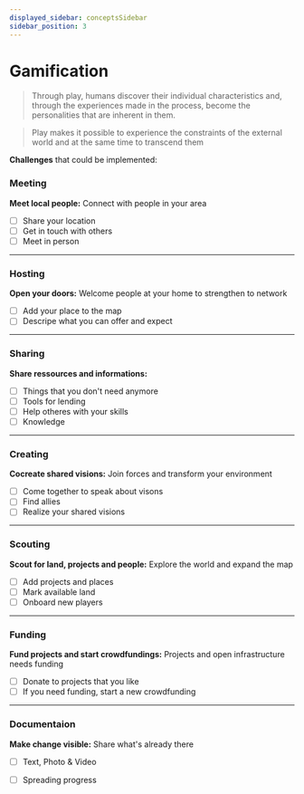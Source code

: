 ```yaml
---
displayed_sidebar: conceptsSidebar
sidebar_position: 3
---
```


# Gamification

> Through play, humans discover their individual characteristics and, through the experiences made in the process, become the personalities that are inherent in them.

> Play makes it possible to experience the constraints of the external world and at the same time to transcend them

**Challenges** that could be implemented:

### Meeting
**Meet local people:** Connect with people in your area

- [ ] Share your location
- [ ] Get in touch with others
- [ ] Meet in person
----   
### Hosting
**Open your doors:** Welcome people at your home to strengthen to network

- [ ] Add your place to the map
- [ ] Descripe what you can offer and expect
----
### Sharing
**Share ressources and informations:**

- [ ] Things that you don't need anymore
- [ ] Tools for lending
- [ ] Help otheres with your skills
- [ ] Knowledge
----
### Creating
**Cocreate shared visions:** Join forces and transform your environment

- [ ] Come together to speak about visons
- [ ] Find allies
- [ ] Realize your shared visions
----
### Scouting
**Scout for land, projects and people:** Explore the world and expand the map

- [ ] Add projects and places
- [ ] Mark available land
- [ ] Onboard new players
----
### Funding
**Fund projects and start crowdfundings:** Projects and open infrastructure needs funding

- [ ] Donate to projects that you like
- [ ] If you need funding, start a new crowdfunding
----
### Documentaion

**Make change visible:** Share what's already there

- [ ] Text, Photo & Video
- [ ] Spreading progress

